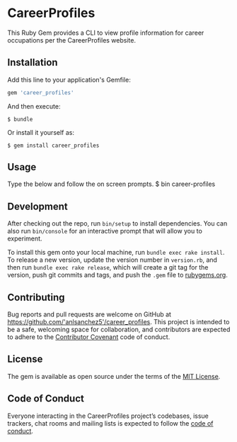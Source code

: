 # CareerProfiles

This Ruby Gem provides a CLI to view profile information for career occupations per the CareerProfiles website.

## Installation

Add this line to your application's Gemfile:

```ruby
gem 'career_profiles'
```

And then execute:

    $ bundle

Or install it yourself as:

    $ gem install career_profiles

## Usage

Type the below and follow the on screen prompts.
 $ bin career-profiles

## Development

After checking out the repo, run `bin/setup` to install dependencies. You can also run `bin/console` for an interactive prompt that will allow you to experiment.

To install this gem onto your local machine, run `bundle exec rake install`. To release a new version, update the version number in `version.rb`, and then run `bundle exec rake release`, which will create a git tag for the version, push git commits and tags, and push the `.gem` file to [rubygems.org](https://rubygems.org).

## Contributing

Bug reports and pull requests are welcome on GitHub at https://github.com/'anlsanchez5'/career_profiles. This project is intended to be a safe, welcoming space for collaboration, and contributors are expected to adhere to the [Contributor Covenant](http://contributor-covenant.org) code of conduct.

## License

The gem is available as open source under the terms of the [MIT License](https://opensource.org/licenses/MIT).

## Code of Conduct

Everyone interacting in the CareerProfiles project’s codebases, issue trackers, chat rooms and mailing lists is expected to follow the [code of conduct](https://github.com/'anlsanchez5'/career_profiles/blob/master/CODE_OF_CONDUCT.md).
